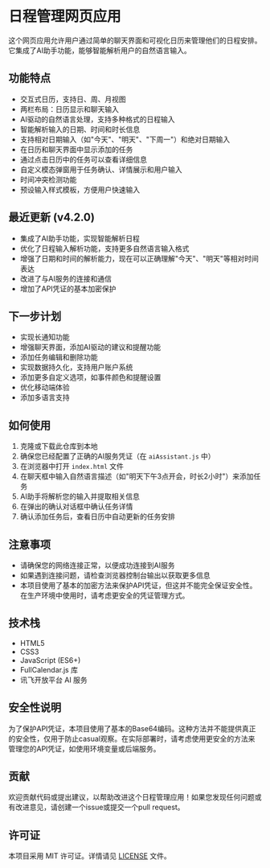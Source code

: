 # 日程管理网页应用

这个网页应用允许用户通过简单的聊天界面和可视化日历来管理他们的日程安排。它集成了AI助手功能，能够智能解析用户的自然语言输入。

## 功能特点

- 交互式日历，支持日、周、月视图
- 两栏布局：日历显示和聊天输入
- AI驱动的自然语言处理，支持多种格式的日程输入
- 智能解析输入的日期、时间和时长信息
- 支持相对日期输入（如"今天"、"明天"、"下周一"）和绝对日期输入
- 在日历和聊天界面中显示添加的任务
- 通过点击日历中的任务可以查看详细信息
- 自定义模态弹窗用于任务确认、详情展示和用户输入
- 时间冲突检测功能
- 预设输入样式模板，方便用户快速输入

## 最近更新 (v4.2.0)

- 集成了AI助手功能，实现智能解析日程
- 优化了日程输入解析功能，支持更多自然语言输入格式
- 增强了日期和时间的解析能力，现在可以正确理解"今天"、"明天"等相对时间表达
- 改进了与AI服务的连接和通信
- 增加了API凭证的基本加密保护

## 下一步计划

- 实现长通知功能
- 增强聊天界面，添加AI驱动的建议和提醒功能
- 添加任务编辑和删除功能
- 实现数据持久化，支持用户账户系统
- 添加更多自定义选项，如事件颜色和提醒设置
- 优化移动端体验
- 添加多语言支持

## 如何使用

1. 克隆或下载此仓库到本地
2. 确保您已经配置了正确的AI服务凭证（在 `aiAssistant.js` 中）
3. 在浏览器中打开 `index.html` 文件
4. 在聊天框中输入自然语言描述（如"明天下午3点开会，时长2小时"）来添加任务
5. AI助手将解析您的输入并提取相关信息
6. 在弹出的确认对话框中确认任务详情
7. 确认添加任务后，查看日历中自动更新的任务安排

## 注意事项

- 请确保您的网络连接正常，以便成功连接到AI服务
- 如果遇到连接问题，请检查浏览器控制台输出以获取更多信息
- 本项目使用了基本的加密方法来保护API凭证，但这并不能完全保证安全性。在生产环境中使用时，请考虑更安全的凭证管理方式。

## 技术栈

- HTML5
- CSS3
- JavaScript (ES6+)
- FullCalendar.js 库
- 讯飞开放平台 AI 服务

## 安全性说明

为了保护API凭证，本项目使用了基本的Base64编码。这种方法并不能提供真正的安全性，仅用于防止casual观察。在实际部署时，请考虑使用更安全的方法来管理您的API凭证，如使用环境变量或后端服务。

## 贡献

欢迎贡献代码或提出建议，以帮助改进这个日程管理应用！如果您发现任何问题或有改进意见，请创建一个issue或提交一个pull request。

## 许可证

本项目采用 MIT 许可证。详情请见 [LICENSE](LICENSE) 文件。
